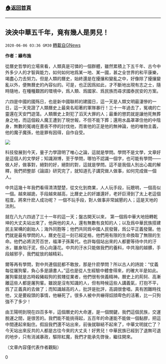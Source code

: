 ###  [:house:返回首頁](https://github.com/ourhimalayas/txt)
---

## 泱泱中華五千年，竟有幾人是男兒！
`2020-06-06 03:36 GM30` [轉載自GNews](https://gnews.org/zh-hant/224379/)

**作者：緣布施**

從曆史哲學的立場來看，人類真是可憐的一個群體，雖然累積上下五千年、古今中外多少人的才智與能力，如何如何地爲某一地、某一國，甚之全世界的和平康樂，竭盡心力去努力。但是人類的曆史，始終還是在擾攘和變亂之中，好像除了擾攘變亂以外，便無曆史的內容似的。可是，也正因爲如此，才不斷地出現有志之士，隨時隨地，在種種艱困的環境中，爲人類、爲國家、爲民族而尋求國泰民安的方案。

六四是中國的國殇日，也是新中國聯邦的建國日，這一天是人類文明最淒慘的一日，這一天見證了人類曆史上最臭名昭著的軍隊暴行！三十一年過去了，冤魂的亡靈還在天安門遊蕩。人類曆史上對犯了滔天大罪的人；最重的懲罰就是讓他死無葬身之地，而這個殺人魔王遭到了現世報，不但不能下葬；還用水晶罩罩住他的中陰身，無數的冤魂在晝夜不停的討伐他，而害他的正是他的無神論，他的唯物主義，他的魔子魔孫，他是罪有因得，自作自受。

![](https://s3.amazonaws.com/gnews-media-offload/wp-content/uploads/2020/06/06033205/image0-33.jpg)

科技發展到今天，量子力學證明了唯心之論，這就是學問。學問不是文學，文章好是這個人的文學好；知識淵博，至于學問，哪怕不認識一個字，也可能有學問——做人好，做事對，絕對的好，絕對的對，這就是學問。這不是我個人別出心裁的解釋，我們把整部《論語》研究完了，就知道孔子講究做人做事，如何完成做一個人。

中共這幾十年我們看得清清楚楚，從文化到商業，人人玩手段，玩聰明，一個高似一個。越來越詭，手段越來越高，比曆史上的奸雄還奸，老奸巨滑到了太上老這個程度。將來什麽人成功呢？ 一個不玩手段，對人做事非常誠懇的人；這是天地的法則。

就在八九六四過了三十一年的這一天；盤古開天以來， 第一個爲中華大地扭轉乾坤的大丈夫站出來了，他與他的夫人，還有無數有良知的人；以及爲中華民族搭建民主架構的創始人；海外同胞等；他們共同爲中國人民發聲，爲公平正義發聲。他們就是最有學問的人，曆史在這一刻已經定格，他們用有限的生命換取了無限的生命。他們必將流芳百世，福澤子孫萬代。也許每個站出來的人都要等待中共的汙水，雖身陷汙泥，但心向蓮花。中共的汙水只能做我們的養料，中共潑的越髒，手段越邪乎，我們綻放的越精彩。

爾等再有學問，對中共連個屁都不敢放，那是什麽學問？所以古人的詩說：“仗義每從屠狗輩，負心多是讀書人。”這也是從人生經驗中體會得來，的確大半是如此。屠狗輩就是古時殺豬殺狗的貧賤從業者，他們很有俠義精神。曆史上的荊轲、高漸離這些人都是屠狗輩。雖說是沒有知識的人，但有時候這些人講義氣，打抱不平，爲了正義真的去做了；而知識越高的人，批評是批評，高調很會唱，真有困難時找他，又是要殺頭的事情，他嚇死了。很多人被中共嚇得奴顔卑色的活著，比一只狗強不了多少！

由王陽明到現在四百多年，這個曆史的大命運，是一個關鍵，我們這個民族，交運脫運之間，是很苦的。我們能不能挑得起，五百年的命運能不能做一個黏膠，把這中間連起來黏住。假設我們還不站出來，前後就聯結不起來了，中華文明就亡了？今天站出來反共的人都是古往今來的大丈夫！好男兒！中華民族已經到了退無可退的地步，只有消滅暴政，驅除紅魔，我們才能承先啓後，繼往開來。

（文章內容僅代表作者觀點）

0
